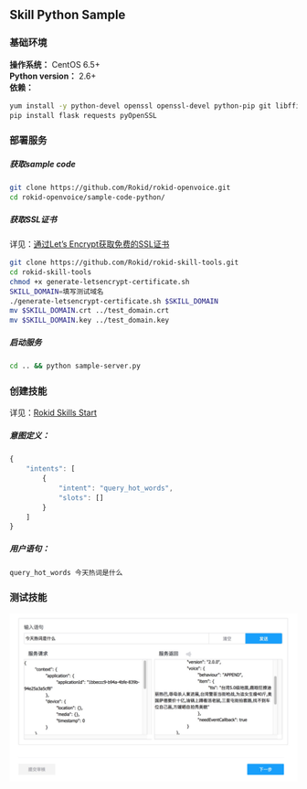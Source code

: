 ## Skill Python Sample
### 基础环境
**操作系统：** CentOS 6.5+ <br>
**Python version：** 2.6+ <br>
**依赖：**
```bash
yum install -y python-devel openssl openssl-devel python-pip git libffi-devel
pip install flask requests pyOpenSSL
```
### 部署服务
##### 获取sample code
```bash
git clone https://github.com/Rokid/rokid-openvoice.git
cd rokid-openvoice/sample-code-python/
```
##### 获取SSL证书
详见：[通过Let’s Encrypt获取免费的SSL证书](https://developer-forum.rokid.com/t/lets-encrypt-ssl/175)
```bash
git clone https://github.com/Rokid/rokid-skill-tools.git
cd rokid-skill-tools
chmod +x generate-letsencrypt-certificate.sh
SKILL_DOMAIN=填写测试域名
./generate-letsencrypt-certificate.sh $SKILL_DOMAIN
mv $SKILL_DOMAIN.crt ../test_domain.crt
mv $SKILL_DOMAIN.key ../test_domain.key
```
##### 启动服务
```bash
cd .. && python sample-server.py
```
### 创建技能
详见：[Rokid Skills Start ](https://github.com/Rokid/docs/blob/master/1-GetStarted/Rokid%20Skills%20Kit.md)
##### 意图定义：
```javascript
{
	"intents": [
		{
			"intent": "query_hot_words",
			"slots": []
		}
	]
}
```
##### 用户语句：
```
query_hot_words 今天热词是什么
```
### 测试技能
![Alt text](./skill-test.png)
